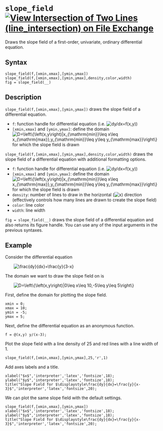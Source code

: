# `slope_field` [![View Intersection of Two Lines (line_intersection) on File Exchange](https://www.mathworks.com/matlabcentral/images/matlab-file-exchange.svg)](https://www.mathworks.com/matlabcentral/fileexchange/85288-intersection-of-two-lines-line_intersection)

Draws the slope field of a first-order, univariate, ordinary differential equation.


## Syntax
`slope_field(f,[xmin,xmax],[ymin,ymax])`\
`slope_field(f,[xmin,xmax],[ymin,ymax],density,color,width)`\
`fig = slope_field(__)`


## Description

`slope_field(f,[xmin,xmax],[ymin,ymax])` draws the slope field of a differential equation.
- `f`: function handle for differential equation (i.e. <img src="https://latex.codecogs.com/svg.latex?dy/dx=f(x,y)" title="dy/dx=f(x,y)" />)
- `[xmin,xmax]` and `[ymin,ymax]`: define the domain <img src="https://latex.codecogs.com/svg.latex?D=\left\{\left(x,y\right)|x_{\mathrm{min}}\leq&space;x\leq&space;x_{\mathrm{max}},y_{\mathrm{min}}\leq&space;y\leq&space;y_{\mathrm{max}}\right\}" title="D=\left\{\left(x,y\right)|x_{\mathrm{min}}\leq x\leq x_{\mathrm{max}},y_{\mathrm{min}}\leq y\leq y_{\mathrm{max}}\right\}" /> for which the slope field is drawn

`slope_field(f,[xmin,xmax],[ymin,ymax],density,color,width)` draws the slope field of a differential equation with additional formatting options.
- `f`: function handle for differential equation (i.e. <img src="https://latex.codecogs.com/svg.latex?dy/dx=f(x,y)" title="dy/dx=f(x,y)" />)
- `[xmin,xmax]` and `[ymin,ymax]`: define the domain <img src="https://latex.codecogs.com/svg.latex?D=\left\{\left(x,y\right)|x_{\mathrm{min}}\leq&space;x\leq&space;x_{\mathrm{max}},y_{\mathrm{min}}\leq&space;y\leq&space;y_{\mathrm{max}}\right\}" title="D=\left\{\left(x,y\right)|x_{\mathrm{min}}\leq x\leq x_{\mathrm{max}},y_{\mathrm{min}}\leq y\leq y_{\mathrm{max}}\right\}" /> for which the slope field is drawn
- `density`: number of lines to draw in the horizontal (<img src="https://latex.codecogs.com/svg.latex?x" title="x" />) direction (effectively controls how many lines are drawn to create the slope field)
- `color`: line color
- `width`: line width

`fig = slope_field(__)` draws the slope field of a differential equation and also returns its figure handle. You can use any of the input arguments in the previous syntaxes.


## Example

Consider the differential equation

&nbsp;&nbsp;&nbsp;&nbsp;&nbsp;&nbsp; <img src="https://latex.codecogs.com/svg.latex?\frac{dy}{dx}=\frac{y}{3-x}" title="\frac{dy}{dx}=\frac{y}{3-x}" />

The domain we want to draw the slope field on is

&nbsp;&nbsp;&nbsp;&nbsp;&nbsp;&nbsp; <img src="https://latex.codecogs.com/svg.latex?D=\left\{\left(x,y\right)|0\leq&space;x\leq&space;10,-5\leq&space;y\leq&space;5\right\}" title="D=\left\{\left(x,y\right)|0\leq x\leq 10,-5\leq y\leq 5\right\}" />

First, define the domain for plotting the slope field.

    xmin = 0;
    xmax = 10;
    ymin = -5;
    ymax = 5;
    
Next, define the differential equation as an anonymous function.

    f = @(x,y) y/(x-3);

Plot the slope field with a line density of 25 and red lines with a line width of 1.

    slope_field(f,[xmin,xmax],[ymin,ymax],25,'r',1)
    
Add axes labels and a title.

    xlabel("$x$",'interpreter','latex','fontsize',18);
    ylabel("$y$",'interpreter','latex','fontsize',18);
    title("Slope Field for $\displaystyle\frac{dy}{dx}=\frac{y}{x-3}$",'interpreter','latex','fontsize',20);
    
We can plot the same slope field with the default settings.

    slope_field(f,[xmin,xmax],[ymin,ymax])
    xlabel("$x$",'interpreter','latex','fontsize',18);
    ylabel("$y$",'interpreter','latex','fontsize',18);
    title("Slope Field for $\displaystyle\frac{dy}{dx}=\frac{y}{x-3}$",'interpreter','latex','fontsize',20);
